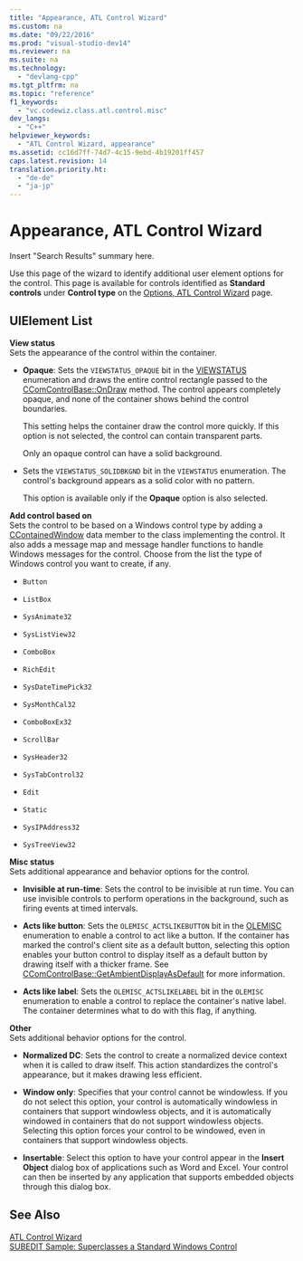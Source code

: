 ```yaml
---
title: "Appearance, ATL Control Wizard"
ms.custom: na
ms.date: "09/22/2016"
ms.prod: "visual-studio-dev14"
ms.reviewer: na
ms.suite: na
ms.technology: 
  - "devlang-cpp"
ms.tgt_pltfrm: na
ms.topic: "reference"
f1_keywords: 
  - "vc.codewiz.class.atl.control.misc"
dev_langs: 
  - "C++"
helpviewer_keywords: 
  - "ATL Control Wizard, appearance"
ms.assetid: cc16d7ff-74d7-4c15-9ebd-4b19201ff457
caps.latest.revision: 14
translation.priority.ht: 
  - "de-de"
  - "ja-jp"
---
```

# Appearance, ATL Control Wizard
Insert "Search Results" summary here.  
  
 Use this page of the wizard to identify additional user element options for the control. This page is available for controls identified as **Standard controls** under **Control type** on the [Options, ATL Control Wizard](../vs140/options--atl-control-wizard.md) page.  
  
## UIElement List  
 **View status**  
 Sets the appearance of the control within the container.  
  
-   **Opaque**: Sets the `VIEWSTATUS_OPAQUE` bit in the [VIEWSTATUS](http://msdn.microsoft.com/library/windows/desktop/ms687201) enumeration and draws the entire control rectangle passed to the [CComControlBase::OnDraw](../vs140/ccomcontrolbase--ondraw.md) method. The control appears completely opaque, and none of the container shows behind the control boundaries.  
  
     This setting helps the container draw the control more quickly. If this option is not selected, the control can contain transparent parts.  
  
     Only an opaque control can have a solid background.  
  
-   Sets the `VIEWSTATUS_SOLIDBKGND` bit in the `VIEWSTATUS` enumeration. The control's background appears as a solid color with no pattern.  
  
     This option is available only if the **Opaque** option is also selected.  
  
 **Add control based on**  
 Sets the control to be based on a Windows control type by adding a [CContainedWindow](../vs140/ccontainedwindow.md) data member to the class implementing the control. It also adds a message map and message handler functions to handle Windows messages for the control. Choose from the list the type of Windows control you want to create, if any.  
  
-   `Button`  
  
-   `ListBox`  
  
-   `SysAnimate32`  
  
-   `SysListView32`  
  
-   `ComboBox`  
  
-   `RichEdit`  
  
-   `SysDateTimePick32`  
  
-   `SysMonthCal32`  
  
-   `ComboBoxEx32`  
  
-   `ScrollBar`  
  
-   `SysHeader32`  
  
-   `SysTabControl32`  
  
-   `Edit`  
  
-   `Static`  
  
-   `SysIPAddress32`  
  
-   `SysTreeView32`  
  
 **Misc status**  
 Sets additional appearance and behavior options for the control.  
  
-   **Invisible at run-time**: Sets the control to be invisible at run time. You can use invisible controls to perform operations in the background, such as firing events at timed intervals.  
  
-   **Acts like button**: Sets the `OLEMISC_ACTSLIKEBUTTON` bit in the [OLEMISC](http://msdn.microsoft.com/library/windows/desktop/ms678497) enumeration to enable a control to act like a button. If the container has marked the control's client site as a default button, selecting this option enables your button control to display itself as a default button by drawing itself with a thicker frame. See [CComControlBase::GetAmbientDisplayAsDefault](../vs140/ccomcontrolbase--getambientdisplayasdefault.md) for more information.  
  
-   **Acts like label**: Sets the `OLEMISC_ACTSLIKELABEL` bit in the `OLEMISC` enumeration to enable a control to replace the container's native label. The container determines what to do with this flag, if anything.  
  
 **Other**  
 Sets additional behavior options for the control.  
  
-   **Normalized DC**: Sets the control to create a normalized device context when it is called to draw itself. This action standardizes the control's appearance, but it makes drawing less efficient.  
  
-   **Window only**: Specifies that your control cannot be windowless. If you do not select this option, your control is automatically windowless in containers that support windowless objects, and it is automatically windowed in containers that do not support windowless objects. Selecting this option forces your control to be windowed, even in containers that support windowless objects.  
  
-   **Insertable**: Select this option to have your control appear in the **Insert Object** dialog box of applications such as Word and Excel. Your control can then be inserted by any application that supports embedded objects through this dialog box.  
  
## See Also  
 [ATL Control Wizard](../vs140/atl-control-wizard.md)   
 [SUBEDIT Sample: Superclasses a Standard Windows Control](assetId:///30e46bdc-ed92-417c-b6b8-359017265a7b)